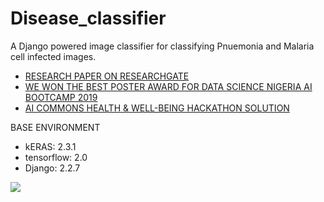 # Disease_classifier
A Django powered image classifier for classifying Pnuemonia and Malaria cell infected images. 

* [RESEARCH PAPER ON RESEARCHGATE](https://www.researchgate.net/publication/338681432_WeboDoc_A_Web_Based_Application_for_Classifying_Pneumonia_and_Malaria_Infected_Images)
* [WE WON THE BEST POSTER AWARD FOR DATA SCIENCE NIGERIA AI BOOTCAMP 2019](https://drive.google.com/file/d/1A7zRmTaEaeN5LtO3y9_44N56QfJ5BdFh/view)
* [AI COMMONS HEALTH & WELL-BEING HACKATHON SOLUTION](https://www.datasciencenigeria.org/ai-commons-pneumonia-classification/)


BASE ENVIRONMENT

* kERAS: 2.3.1
* tensorflow: 2.0
* Django: 2.2.7

![](name-of-giphy.gif)
